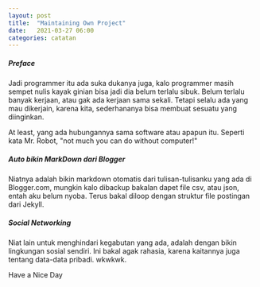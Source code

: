 ```yaml
---
layout: post
title:  "Maintaining Own Project"
date:   2021-03-27 06:00
categories: catatan
---
```

<h5>Preface</h5>
<p>Jadi programmer itu ada suka dukanya juga, kalo programmer masih sempet nulis kayak ginian bisa jadi dia belum terlalu sibuk. Belum terlalu banyak kerjaan, 
atau gak ada kerjaan sama sekali. Tetapi selalu ada yang mau dikerjain, karena kita, sederhananya bisa membuat sesuatu yang diinginkan.</p>
<p>At least, yang ada hubungannya sama software atau apapun itu. Seperti kata Mr. Robot, "not much you can do without computer!"</p>
<h5>Auto bikin MarkDown dari Blogger</h5>
<p>Niatnya adalah bikin markdown otomatis dari tulisan-tulisanku yang ada di Blogger.com, 
mungkin kalo dibackup bakalan dapet file csv, atau json, entah aku belum nyoba.
Terus bakal diloop dengan struktur file postingan dari Jekyll.</p>
<h5>Social Networking</h5>
<p>Niat lain untuk menghindari kegabutan yang ada, adalah dengan bikin lingkungan sosial sendiri. Ini bakal agak rahasia, karena kaitannya juga
tentang data-data pribadi. wkwkwk.</p>

<p>Have a Nice Day</p>

